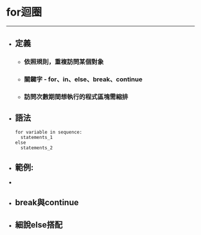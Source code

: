 # for迴圈
---

+ ## 定義
  + ### 依照規則，重複訪問某個對象
  + ### 關鍵字 - for、in、else、break、continue
  + ### 訪問次數期間想執行的程式區塊需縮排
  
+ ## 語法
  ```
  for variable in sequence:
    statements_1
  else
    statements_2
  ```    

+ ## 範例:
+ 
+ ## break與continue
+ ## 細說else搭配